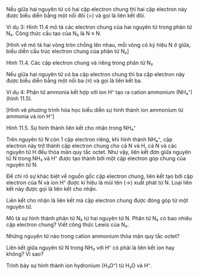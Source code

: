 Nếu giữa hai nguyên tử có hai cặp electron chung thì hai cặp electron này được biểu diễn bằng một nối đôi (=) và gọi là liên kết đôi.

Ví dụ 3: Hình 11.4 mô tả các electron chung của hai nguyên tử trong phân tử N₂.
Công thức cấu tạo của N₂ là N ≡ N.

[Hình vẽ mô tả hai vòng tròn chồng lên nhau, mỗi vòng có ký hiệu N ở giữa, biểu diễn cấu trúc electron chung của phân tử N₂]

Hình 11.4. Các cặp electron chung và riêng trong phân tử N₂

Nếu giữa hai nguyên tử có ba cặp electron chung thì ba cặp electron này được biểu diễn bằng một nối ba (≡) và gọi là liên kết ba.

Ví dụ 4: Phân tử ammonia kết hợp với ion H⁺ tạo ra cation ammonium (NH₄⁺) (hình 11.5).

[Hình vẽ phương trình hóa học biểu diễn sự hình thành ion ammonium từ ammonia và ion H⁺]

Hình 11.5. Sự hình thành liên kết cho nhận trong NH₄⁺

Trên nguyên tử N còn 1 cặp electron riêng, khi hình thành NH₄⁺, cặp electron này trở thành cặp electron chung cho cả N và H, cả N và các nguyên tử H đều thỏa mãn quy tắc octet. Như vậy, liên kết đơn giữa nguyên tử N trong NH₃ và H⁺ được tạo thành bởi một cặp electron góp chung của nguyên tử N.

Để chỉ rõ sự khác biệt về nguồn gốc cặp electron chung, liên kết tạo bởi cặp electron của N và ion H⁺ được kí hiệu là mũi tên (→) xuất phát từ N. Loại liên kết này được gọi là liên kết cho nhận.

Liên kết cho nhận là liên kết mà cặp electron chung được đóng góp từ một nguyên tử.

Mô tả sự hình thành phân tử N₂ từ hai nguyên tử N. Phân tử N₂ có bao nhiêu cặp electron chung? Viết công thức Lewis của N₂.

Những nguyên tử nào trong cation ammonium thỏa mãn quy tắc octet?

Liên kết giữa nguyên tử N trong NH₃ với H⁺ có phải là liên kết ion hay không? Vì sao?

Trình bày sự hình thành ion hydronium (H₃O⁺) từ H₂O và H⁺.